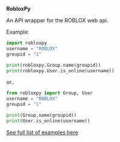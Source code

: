 **RobloxPy**

An API wrapper for the ROBLOX web api.

Example:

```py 
import robloxpy
username = "ROBLOX"
groupid = "1"

print(robloxpy.Group.name(groupid))
print(robloxpy.User.is_online(username))
```
or..
```py
from robloxpy import Group, User
username = "ROBLOX"
groupid = "1"

print(Group.name(groupid))
print(User.is_online(username))
```
[See full list of examples here](https://github.com/Camnooten/RobloxPy/tree/master/examples)
